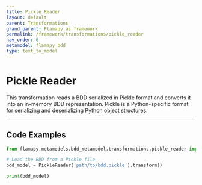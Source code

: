 ```yaml
---
title: Pickle Reader
layout: default
parent: Transformations
grand_parent: Flamapy as framework
permalink: /framework/transformations/pickle_reader
nav_order: 6
metamodel: flamapy_bdd
type: text_to_model
---
```


# Pickle Reader

This transformation reads a BDD serialized in Pickle format and converts it into an in-memory BDD representation. Pickle is a Python-specific format for serializing and deserializing Python object structures.

---
## Code Examples

```python
from flamapy.metamodels.bdd_metamodel.transformations.pickle_reader import PickleReader

# Load the BDD from a Pickle file
bdd_model = PickleReader('path/to/bdd.pickle').transform()

print(bdd_model)
```

